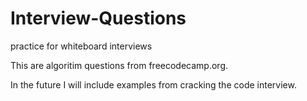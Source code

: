 # Interview-Questions
practice for whiteboard interviews

This are algoritim questions from freecodecamp.org.

In the future I will include examples from cracking the code interview. 
